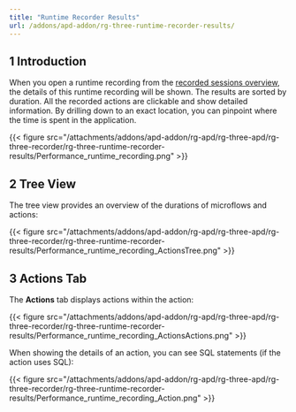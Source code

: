 ```yaml
---
title: "Runtime Recorder Results"
url: /addons/apd-addon/rg-three-runtime-recorder-results/
---
```


## 1 Introduction

When you open a runtime recording from the [recorded sessions overview](/addons/apd-addon/rg-three-recorder/), the details of this runtime recording will be shown. The results are sorted by duration. All the recorded actions are clickable and show detailed information. By drilling down to an exact location, you can pinpoint where the time is spent in the application.

{{< figure src="/attachments/addons/apd-addon/rg-apd/rg-three-apd/rg-three-recorder/rg-three-runtime-recorder-results/Performance_runtime_recording.png" >}}

## 2 Tree View

The tree view provides an overview of the durations of microflows and actions:

{{< figure src="/attachments/addons/apd-addon/rg-apd/rg-three-apd/rg-three-recorder/rg-three-runtime-recorder-results/Performance_runtime_recording_ActionsTree.png" >}}

## 3 Actions Tab

The **Actions** tab displays actions within the action:

{{< figure src="/attachments/addons/apd-addon/rg-apd/rg-three-apd/rg-three-recorder/rg-three-runtime-recorder-results/Performance_runtime_recording_ActionsActions.png" >}}

When showing the details of an action, you can see SQL statements (if the action uses SQL):

{{< figure src="/attachments/addons/apd-addon/rg-apd/rg-three-apd/rg-three-recorder/rg-three-runtime-recorder-results/Performance_runtime_recording_Action.png" >}}
